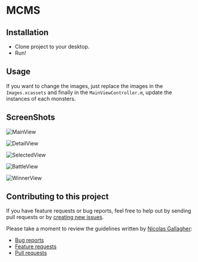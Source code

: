 # MCMS

## Installation
* Clone project to your desktop. 
* Run!

## Usage

If you want to change the images, just replace the images in the `Images.xcassets` and finally in the `MainViewController.m`, update the instances of each monsters. 

## ScreenShots
![MainView](https://cldup.com/FMqjuKYnIM.png)

![DetailView](https://cldup.com/X9zwUh4Qbq.png)

![SelectedView](https://cldup.com/qz8_FECGZY.png)

![BattleView](https://cldup.com/Frq4ivoIVS.png)

![WinnerView](https://cldup.com/bRo7VO_6JD.png)

## Contributing to this project
If you have feature requests or bug reports, feel free to help out by sending pull requests or by [creating new issues](https://github.com/gabemdev/MCMS/issues/new). 

Please take a moment to review the guidelines written by [Nicolas Gallagher](https://github.com/necolas/):
* [Bug reports](https://github.com/necolas/issue-guidelines/blob/master/CONTRIBUTING.md#bugs)
* [Feature requests](https://github.com/necolas/issue-guidelines/blob/master/CONTRIBUTING.md#features)
* [Pull requests](https://github.com/necolas/issue-guidelines/blob/master/CONTRIBUTING.md#pull-requests)